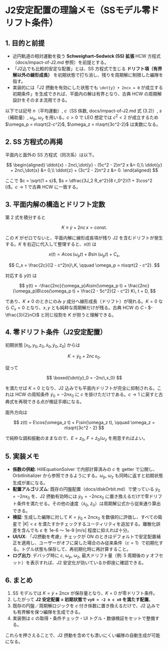 # J2安定配置の理論メモ（SSモデル零ドリフト条件）

## 1. 目的と前提

- 近円軌道の相対運動を扱う **Schweighart–Sedwick (SS) 拡張** HCW 方程式（docs/impact-of-J2.md 参照）を前提とする。
- 「J2込でも比較的安定な配置」とは、SS 方程式で生じる **ドリフト項（有界解以外の線形成長）** を初期状態で打ち消し、残りを周期解に制限した編隊を指す。
- 実装的には「J2 摂動を有効にした状態でも `\dot{y} + 2ncx = 0` が成立する初期条件」を生成できれば、平面内の解は有界となり、古典 HCW の周期解設計をそのまま流用できる。

以下では記号 $n$（平均運動）, $c$（SS 係数, docs/impact-of-J2.md 式 (3.2)）, $s$（補助量）, $\omega_p$, $\omega_z$ を用いる。$c>0$ で LEO 想定では $c^2 < 2$ が成立するため $\omega_p = n\sqrt{2-c^2}$, $\omega_z = n\sqrt{3c^2-2}$ は実数になる。

## 2. SS 方程式の再掲

平面内と面外の SS 方程式（同次系）は以下。

$$
\begin{aligned}
\ddot{x} - 2nc\,\dot{y} - (5c^2 - 2)n^2 x &= 0,\\
\ddot{y} + 2nc\,\dot{x} &= 0,\\
\ddot{z} + (3c^2 - 2)n^2 z &= 0.
\end{aligned}
$$

ここで $c = \sqrt{1 + s}$, $s = \dfrac{3J_2 R_e^2}{8 r_0^2}(1 + 3\cos^2 i)$。$c \to 1$ で古典 HCW に一致する。

## 3. 平面内解の構造とドリフト定数

第 2 式を積分すると

$$
K \equiv \dot{y} + 2nc\,x = \text{const}.
$$

この $K$ がゼロでないと、平面内解に線形成長項が残り J2 を含むドリフトが発生する。$K$ を右辺に代入して整理すると、$x(t)$ は

$$
x(t) = A\cos(\omega_p t) + B\sin(\omega_p t) + C_x,
$$

$$
C_x = \frac{2c}{(2 - c^2)n}\,K, \qquad \omega_p = n\sqrt{2 - c^2}.
$$

対応する $y(t)$ は

$$
y(t) = -\frac{2nc}{\omega_p}A\sin(\omega_p t) + \frac{2nc}{\omega_p}B\cos(\omega_p t) + \frac{2 - 5c^2}{2 - c^2} K\, t + D,
$$

であり、$K \neq 0$ のときにのみ $y$ 成分へ線形成長（ドリフト）が現れる。$K=0$ なら $C_x = 0$ となり、$x,y$ とも純粋な周期解だけが残る。古典 HCW の $C$・$-\tfrac{3}{2}nCt$ と同じ役割を $K$ が担うと理解できる。

## 4. 零ドリフト条件（J2安定配置）

初期状態 $[x_0, y_0, z_0, \dot{x}_0, \dot{y}_0, \dot{z}_0]$ からは

$$
K = \dot{y}_0 + 2nc\,x_0.
$$

従って

$$
\boxed{\dot{y}_0 = -2nc\,x_0}
$$

を満たせば $K = 0$ となり、J2 込みでも平面内ドリフトが完全に抑制される。これは HCW の周知条件 $\dot{y}_0 = -2nx_0$ に $c$ を掛けただけである。$c \to 1$ に戻すと古典式を再現できる点が検証手順になる。

面外方向は

$$
z(t) = E\cos(\omega_z t) + F\sin(\omega_z t), \qquad \omega_z = n\sqrt{3c^2 - 2}
$$

で純粋な調和振動のままなので、$E = z_0$, $F = \dot{z}_0/\omega_z$ を用意すればよい。

## 5. 実装メモ

- **係数の供給**: HillEquationSolver で内部計算済みの $c$ を getter で公開し、OrbitInitializer から参照できるようにする。$\omega_p$, $\omega_z$ も同時に返すと初期状態生成が楽になる。
- **配置アルゴリズム**: 既存の円盤配置（docs/diskOrbit.md）で使っている $\dot{y}_0 = -2nx_0$ を、J2 摂動有効時には $\dot{y}_0 = -2ncx_0$ に置き換えるだけで零ドリフト条件を満たせる。その他の速度（$\dot{x}_0$, $\dot{z}_0$）は周期解公式から従来通り算出できる。
- **検証**: 生成した編隊に対して $K = \dot{y}_0 + 2ncx_0$ を数値的に評価し、すべての衛星で $|K| < \varepsilon$ を満たすかチェックするユーティリティを追加する。離散化誤差を含んでも $\varepsilon$ を 1e-6 ～ 1e-9 [m/s] 程度に抑えれば十分。
- **UI/UX**: 「J2摂動を考慮」チェックが ON のときはデフォルトで安定配置補正を適用し、ユーザーがオフに戻した場合のみ従来条件（$c=1$）で初期化する。トグル状態も保存して、再初期化時に再計算すること。
- **ログ出力**: デバッグ時に $c$, $\omega_p$, $\omega_z$, 最大ドリフト量（例: 5 周期後の $y$ オフセット）を表示すれば、J2 安定化が効いているか即座に確認できる。

## 6. まとめ

1. SS モデルでは $K = \dot{y} + 2ncx$ が保存量となり、$K=0$ が零ドリフト条件。
2. したがって **J2 安定配置 = 初期状態で `vy0 = -2 n c x0` を満たす配置**。
3. 既存の円盤／周期解ロジックを $c$ 付き係数に置き換えるだけで、J2 込みでも有界解を保つ編隊を生成できる。
4. 実装側は $c$ の取得・条件チェック・UI トグル・数値検証をセットで整備する。

これらを押さえることで、J2 摂動を含めても漂いにくい編隊の自動生成が可能になる。
